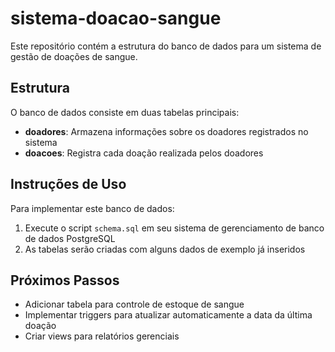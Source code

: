 # sistema-doacao-sangue

Este repositório contém a estrutura do banco de dados para um sistema de gestão de doações de sangue.

## Estrutura

O banco de dados consiste em duas tabelas principais:

- **doadores**: Armazena informações sobre os doadores registrados no sistema
- **doacoes**: Registra cada doação realizada pelos doadores

## Instruções de Uso

Para implementar este banco de dados:

1. Execute o script `schema.sql` em seu sistema de gerenciamento de banco de dados PostgreSQL
2. As tabelas serão criadas com alguns dados de exemplo já inseridos

## Próximos Passos

- Adicionar tabela para controle de estoque de sangue
- Implementar triggers para atualizar automaticamente a data da última doação
- Criar views para relatórios gerenciais
